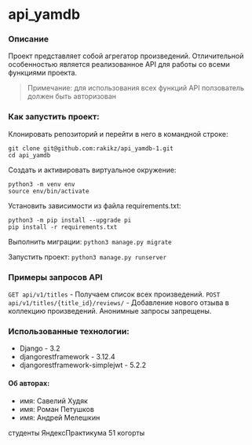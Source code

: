 # api_yamdb

### Описание
Проект представляет собой агрегатор произведений.
Отличительной особенностью является реализованное API для работы со всеми функциями проекта.
>Примечание: для использования всех функций API ползователь должен быть авторизован


### Как запустить проект:

Клонировать репозиторий и перейти в него в командной строке:
```
git clone git@github.com:rakikz/api_yamdb-1.git
cd api_yamdb
```

Cоздать и активировать виртуальное окружение:
```
python3 -m venv env
source env/bin/activate
```

Установить зависимости из файла requirements.txt:
```
python3 -m pip install --upgrade pi
pip install -r requirements.txt
```

Выполнить миграции: `python3 manage.py migrate`

Запустить проект: `python3 manage.py runserver`

### Примеры запросов API
`GET api/v1/titles` - Получаем список всех произведений.
`POST api/v1/titles/{title_id}/reviews/` - Добавление нового отзыва в коллекцию произведений. Анонимные запросы запрещены.

### Использованные технологии:
- Django - 3.2
- djangorestframework - 3.12.4
- djangorestframework-simplejwt - 5.2.2

#### Об авторах:
- имя: Савелий Худяк
- имя: Роман Петушков
- имя: Андрей Мелешкин

студенты ЯндексПрактикума 51 когорты

